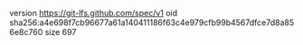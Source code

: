 version https://git-lfs.github.com/spec/v1
oid sha256:a4e698f7cb96677a61a140411186f63c4e979cfb99b4567dfce7d8a856e8c760
size 697
